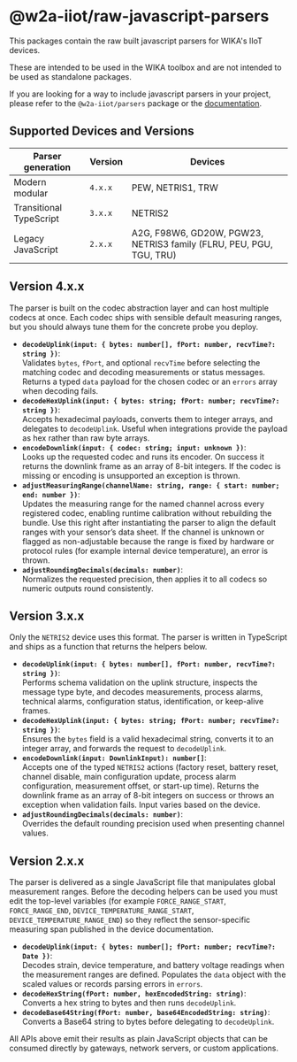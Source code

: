 # @w2a-iiot/raw-javascript-parsers

This packages contain the raw built javascript parsers for WIKA's IIoT devices.

These are intended to be used in the WIKA toolbox and are not intended to be used as standalone packages.

If you are looking for a way to include javascript parsers in your project, please refer to the `@w2a-iiot/parsers` package or the [documentation](https://wika-group.github.io/javascript_parsers/).

<!-- #region devices-and-apis -->
## Supported Devices and Versions
<!-- #region devices-versions-table -->
   | Parser generation       | Version | Devices                                                             |
   |-------------------------|---------|---------------------------------------------------------------------|
   | Modern modular          | `4.x.x` | PEW, NETRIS1, TRW                                                   |
   | Transitional TypeScript | `3.x.x` | NETRIS2                                                             |
   | Legacy JavaScript       | `2.x.x` | A2G, F98W6, GD20W, PGW23, NETRIS3 family (FLRU, PEU, PGU, TGU, TRU) |
<!-- #endregion devices-versions-table -->

## Version 4.x.x

The parser is built on the codec abstraction layer and can host multiple codecs at once. Each codec ships with sensible default measuring ranges, but you should always tune them for the concrete probe you deploy.

- **`decodeUplink(input: { bytes: number[], fPort: number, recvTime?: string })`**:<br>
    Validates `bytes`, `fPort`, and optional `recvTime` before selecting the matching codec and decoding measurements or status messages. Returns a typed `data` payload for the chosen codec or an `errors` array when decoding fails.
- **`decodeHexUplink(input: { bytes: string; fPort: number; recvTime?: string })`**:<br>
    Accepts hexadecimal payloads, converts them to integer arrays, and delegates to `decodeUplink`. Useful when integrations provide the payload as hex rather than raw byte arrays.
- **`encodeDownlink(input: { codec: string; input: unknown })`**:<br>
    Looks up the requested codec and runs its encoder. On success it returns the downlink frame as an array of 8-bit integers. If the codec is missing or encoding is unsupported an exception is thrown.
- **`adjustMeasuringRange(channelName: string, range: { start: number; end: number })`**:<br>
    Updates the measuring range for the named channel across every registered codec, enabling runtime calibration without rebuilding the bundle. Use this right after instantiating the parser to align the default ranges with your sensor’s data sheet. If the channel is unknown or flagged as non-adjustable because the range is fixed by hardware or protocol rules (for example internal device temperature), an error is thrown.
- **`adjustRoundingDecimals(decimals: number)`**:<br>
    Normalizes the requested precision, then applies it to all codecs so numeric outputs round consistently.

## Version 3.x.x

Only the `NETRIS2` device uses this format.
The parser is written in TypeScript and ships as a function that returns the helpers below.

- **`decodeUplink(input: { bytes: number[], fPort: number, recvTime?: string })`**:<br>
    Performs schema validation on the uplink structure, inspects the message type byte, and decodes measurements, process alarms, technical alarms, configuration status, identification, or keep-alive frames.
- **`decodeHexUplink(input: { bytes: string; fPort: number; recvTime?: string })`**:<br>
   Ensures the `bytes` field is a valid hexadecimal string, converts it to an integer array, and forwards the request to `decodeUplink`.
- **`encodeDownlink(input: DownlinkInput): number[]`**:<br>
    Accepts one of the typed `NETRIS2` actions (factory reset, battery reset, channel disable, main configuration update, process alarm configuration, measurement offset, or start-up time). Returns the downlink frame as an array of 8-bit integers on success or throws an exception when validation fails. Input varies based on the device.
- **`adjustRoundingDecimals(decimals: number)`**:<br>
    Overrides the default rounding precision used when presenting channel values.

## Version 2.x.x

The parser is delivered as a single JavaScript file that manipulates global measurement ranges. Before the decoding helpers can be used you must edit the top-level variables (for example `FORCE_RANGE_START`, `FORCE_RANGE_END`, `DEVICE_TEMPERATURE_RANGE_START`, `DEVICE_TEMPERATURE_RANGE_END`) so they reflect the sensor-specific measuring span published in the device documentation.

- **`decodeUplink(input: { bytes: number[]; fPort: number; recvTime?: Date })`**:<br>
    Decodes strain, device temperature, and battery voltage readings when the measurement ranges are defined. Populates the `data` object with the scaled values or records parsing errors in `errors`.
- **`decodeHexString(fPort: number, hexEncodedString: string)`**:<br>
    Converts a hex string to bytes and then runs `decodeUplink`.
- **`decodeBase64String(fPort: number, base64EncodedString: string)`**:<br>
    Converts a Base64 string to bytes before delegating to `decodeUplink`.

All APIs above emit their results as plain JavaScript objects that can be consumed directly by gateways, network servers, or custom applications.
<!-- #endregion devices-and-apis -->
